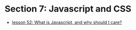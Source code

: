 # Section 7: Javascript and CSS

- [lesson 52: What is Javascript, and why should I care?](./052-what-is-javascript-and-why-should-I-care/README.md)
